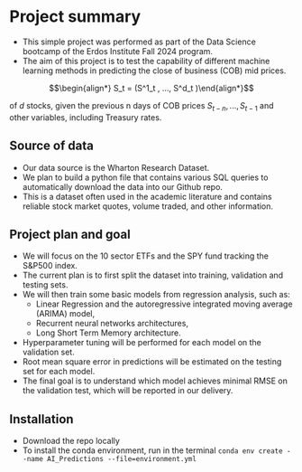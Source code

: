 # Project summary

- This simple project was performed as part of the Data Science bootcamp of the Erdos Institute Fall 2024 program.
- The aim of this project is to test the capability of different machine learning methods in predicting the close of business (COB) mid prices.

$$\begin{align*} S_t = (S^1_t , ..., S^d_t )\end{align*}$$

  of $d$ stocks, given the previous n days of COB prices $S_{t−n}, ..., S_{t−1}$ and other variables, including Treasury rates.

## Source of data

- Our data source is the Wharton Research Dataset.
- We plan to build a python file that contains various SQL queries to automatically download the data into our Github repo.
- This is a dataset often used in the academic literature and contains reliable stock market quotes, volume traded, and other information.

## Project plan and goal

- We will focus on the 10 sector ETFs and the SPY fund tracking the S&P500 index.
- The current plan is to first split the dataset into training, validation and testing sets.
- We will then train some basic models from regression analysis, such as:
  - Linear Regression and the autoregressive integrated moving average (ARIMA) model,
  - Recurrent neural networks architectures,
  - Long Short Term Memory architecture.
- Hyperparameter tuning will be performed for each model on the validation set.
- Root mean square error in predictions will be estimated on the testing set for each model.
- The final goal is to understand which model achieves minimal RMSE on the validation test, which will be reported in our delivery.

## Installation

- Download the repo locally
- To install the conda environment, run in the terminal `conda env create --name AI_Predictions --file=environment.yml`
